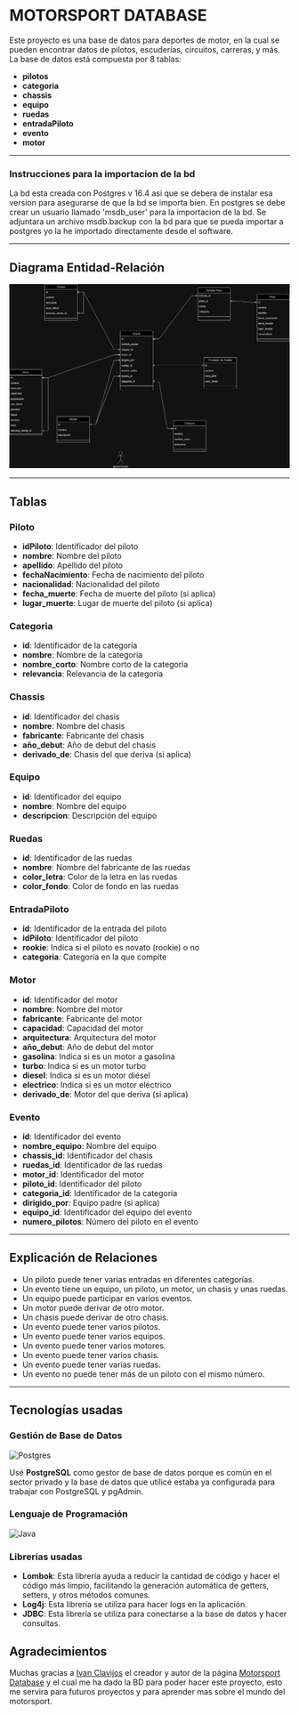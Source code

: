 # MOTORSPORT DATABASE

Este proyecto es una base de datos para deportes de motor, en la cual se pueden encontrar datos de pilotos, escuderías, circuitos, carreras, y más. La base de datos está compuesta por 8 tablas:

- **pilotos**
- **categoria**
- **chassis**
- **equipo**
- **ruedas**
- **entradaPiloto**
- **evento**
- **motor**

***
### Instrucciones para la importacion de la bd
La bd esta creada con Postgres v 16.4 asi que se debera de instalar esa version para asegurarse de que la bd se importa bien.
En postgres se debe crear un usuario llamado 'msdb_user' para la importacion de la bd.
Se adjuntara un archivo msdb.backup con la bd para que se pueda importar a postgres yo la he importado directamente desde el software.

***

## Diagrama Entidad-Relación
![Diagrama Entidad-Relación](src/main/resources/imagenes/diagrama.png)

---

## Tablas

### Piloto
- **idPiloto**: Identificador del piloto
- **nombre**: Nombre del piloto
- **apellido**: Apellido del piloto
- **fechaNacimiento**: Fecha de nacimiento del piloto
- **nacionalidad**: Nacionalidad del piloto
- **fecha_muerte**: Fecha de muerte del piloto (si aplica)
- **lugar_muerte**: Lugar de muerte del piloto (si aplica)

### Categoria
- **id**: Identificador de la categoría
- **nombre**: Nombre de la categoría
- **nombre_corto**: Nombre corto de la categoría
- **relevancia**: Relevancia de la categoría

### Chassis
- **id**: Identificador del chasis
- **nombre**: Nombre del chasis
- **fabricante**: Fabricante del chasis
- **año_debut**: Año de debut del chasis
- **derivado_de**: Chasis del que deriva (si aplica)

### Equipo
- **id**: Identificador del equipo
- **nombre**: Nombre del equipo
- **descripcion**: Descripción del equipo

### Ruedas
- **id**: Identificador de las ruedas
- **nombre**: Nombre del fabricante de las ruedas
- **color_letra**: Color de la letra en las ruedas
- **color_fondo**: Color de fondo en las ruedas

### EntradaPiloto
- **id**: Identificador de la entrada del piloto
- **idPiloto**: Identificador del piloto
- **rookie**: Indica si el piloto es novato (rookie) o no
- **categoria**: Categoría en la que compite

### Motor
- **id**: Identificador del motor
- **nombre**: Nombre del motor
- **fabricante**: Fabricante del motor
- **capacidad**: Capacidad del motor
- **arquitectura**: Arquitectura del motor
- **año_debut**: Año de debut del motor
- **gasolina**: Indica si es un motor a gasolina
- **turbo**: Indica si es un motor turbo
- **diesel**: Indica si es un motor diésel
- **electrico**: Indica si es un motor eléctrico
- **derivado_de**: Motor del que deriva (si aplica)

### Evento
- **id**: Identificador del evento
- **nombre_equipo**: Nombre del equipo
- **chassis_id**: Identificador del chasis
- **ruedas_id**: Identificador de las ruedas
- **motor_id**: Identificador del motor
- **piloto_id**: Identificador del piloto
- **categoria_id**: Identificador de la categoría
- **dirigido_por**: Equipo padre (si aplica)
- **equipo_id**: Identificador del equipo del evento
- **numero_pilotos**: Número del piloto en el evento

---

## Explicación de Relaciones
- Un piloto puede tener varias entradas en diferentes categorías.
- Un evento tiene un equipo, un piloto, un motor, un chasis y unas ruedas.
- Un equipo puede participar en varios eventos.
- Un motor puede derivar de otro motor.
- Un chasis puede derivar de otro chasis.
- Un evento puede tener varios pilotos.
- Un evento puede tener varios equipos.
- Un evento puede tener varios motores.
- Un evento puede tener varios chasis.
- Un evento puede tener varias ruedas.
- Un evento no puede tener más de un piloto con el mismo número.

***

## Tecnologías usadas

### Gestión de Base de Datos
![Postgres](https://img.shields.io/badge/postgres-%23316192.svg?style=for-the-badge&logo=postgresql&logoColor=white)

Usé **PostgreSQL** como gestor de base de datos porque es común en el sector privado y la base de datos que utilicé estaba ya configurada para trabajar con PostgreSQL y pgAdmin.

### Lenguaje de Programación
![Java](https://img.shields.io/badge/java-%23ED8B00.svg?style=for-the-badge&logo=openjdk&logoColor=white)

### Librerías usadas
- **Lombok**: Esta librería ayuda a reducir la cantidad de código y hacer el código más limpio, facilitando la generación automática de getters, setters, y otros métodos comunes.
- **Log4j**: Esta librería se utiliza para hacer logs en la aplicación.
- **JDBC**: Esta librería se utiliza para conectarse a la base de datos y hacer consultas.

## Agradecimientos
Muchas gracias a [Ivan Clavijos](https://x.com/iclavijos) el creador y autor de la página [Motorsport Database](https://www.motorsports-database.racing/) y el cual me ha dado la BD para poder hacer este proyecto, esto me servira para futuros proyectos y para aprender mas sobre el mundo del motorsport.